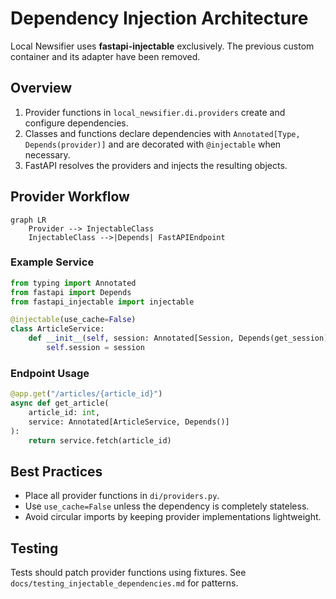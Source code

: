 # Dependency Injection Architecture

Local Newsifier uses **fastapi-injectable** exclusively. The previous custom container and its adapter have been removed.

## Overview

1. Provider functions in `local_newsifier.di.providers` create and configure dependencies.
2. Classes and functions declare dependencies with `Annotated[Type, Depends(provider)]` and are decorated with `@injectable` when necessary.
3. FastAPI resolves the providers and injects the resulting objects.

## Provider Workflow

```mermaid
graph LR
    Provider --> InjectableClass
    InjectableClass -->|Depends| FastAPIEndpoint
```

### Example Service

```python
from typing import Annotated
from fastapi import Depends
from fastapi_injectable import injectable

@injectable(use_cache=False)
class ArticleService:
    def __init__(self, session: Annotated[Session, Depends(get_session)]):
        self.session = session
```

### Endpoint Usage

```python
@app.get("/articles/{article_id}")
async def get_article(
    article_id: int,
    service: Annotated[ArticleService, Depends()]
):
    return service.fetch(article_id)
```

## Best Practices

- Place all provider functions in `di/providers.py`.
- Use `use_cache=False` unless the dependency is completely stateless.
- Avoid circular imports by keeping provider implementations lightweight.

## Testing

Tests should patch provider functions using fixtures. See `docs/testing_injectable_dependencies.md` for patterns.
